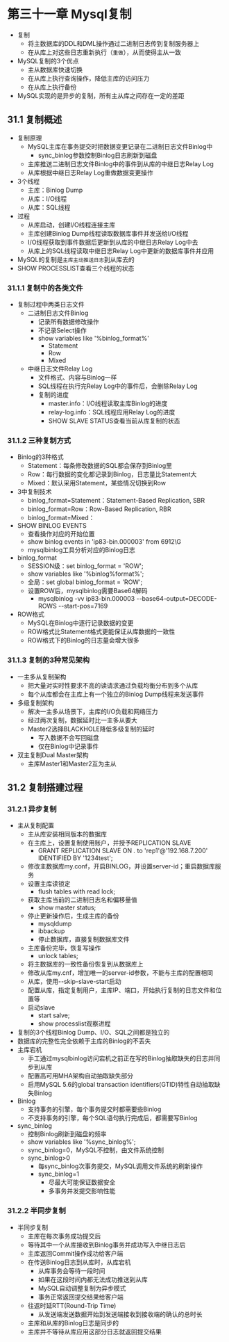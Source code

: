 

# 第三十一章 Mysql复制 

* 复制
  * 将主数据库的DDL和DML操作通过二进制日志传到复制服务器上
  * 在从库上对这些日志重新执行（`重做`），从而使得主从一致
* MySQL复制的3个优点
  * 主从数据库快速切换
  * 在从库上执行查询操作，降低主库的访问压力
  * 在从库上执行备份
* MySQL实现的是异步的复制，所有主从库之间存在一定的差距

## 31.1 复制概述

* 复制原理
  * MySQL主库在事务提交时把数据变更记录在二进制日志文件Binlog中
    * sync_binlog参数控制Binlog日志刷新到磁盘
  * 主库推送二进制日志文件Binlog中的事件到从库的中继日志Relay Log
  * 从库根据中继日志Relay Log重做数据变更操作
* 3个线程
  * 主库：Binlog Dump
  * 从库：I/O线程
  * 从库：SQL线程
* 过程
  * 从库启动，创建I/O线程连接主库
  * 主库创建Binlog Dump线程读取数据库事件并发送给I/O线程
  * I/O线程获取到事件数据后更新到从库的中继日志Relay Log中去
  * 从库上的SQL线程读取中继日志Relay Log中更新的数据库事件并应用
* MySQL的复制是`主库主动推送日志`到从库去的
* SHOW PROCESSLIST查看三个线程的状态

### 31.1.1 复制中的各类文件

* 复制过程中两类日志文件
  * 二进制日志文件Binlog
    * 记录所有数据修改操作
    * 不记录Select操作
    * show variables like '%binlog_format%'
      * Statement
      * Row
      * Mixed
  * 中继日志文件Relay Log
    * 文件格式、内容与Binlog一样
    * SQL线程在执行完Relay Log中的事件后，会删除Relay Log
    * 复制的进度
      * master.info：I/O线程读取主库Binlog的进度
      * relay-log.info：SQL线程应用Relay Log的进度
      * SHOW SLAVE STATUS查看当前从库复制的状态

### 31.1.2 三种复制方式

* Binlog的3种格式
  * Statement：每条修改数据的SQL都会保存到Binlog里
  * Row：每行数据的变化都记录到Binlog，日志量比Statement大
  * Mixed：默认采用Statement，某些情况切换到Row
* 3中复制技术
  * binlog_format=Statement：Statement-Based Replication, SBR
  * binlog_format=Row：Row-Based Replication, RBR
  * binlog_format=Mixed：
* SHOW BINLOG EVENTS
  * 查看操作对应的开始位置
  * show binlog events in 'ip83-bin.000003' from 6912\G
  * mysqlbinlog工具分析对应的Binlog日志 
* binlog_format
  * SESSION级：set binlog_format = 'ROW';
  * show variables like '%binlog%format%';
  * 全局：set global binlog_format = 'ROW';
  * 设置ROW后，mysqlbinlog需要Base64解码
    * mysqlbinlog -vv ip83-bin.000003 --base64-output=DECODE-ROWS --start-pos=7169
* ROW格式
  * MySQL在Binlog中逐行记录数据的变更
  * ROW格式比Statement格式更能保证从库数据的一致性
  * ROW格式下的Binlog的日志量会增大很多

### 31.1.3 复制的3种常见架构

* 一主多从复制架构
  * 把大量对实时性要求不高的读请求通过负载均衡分布到多个从库
  * 每个从库都会在主库上有一个独立的Binlog Dump线程来发送事件
* 多级复制架构
  * 解决一主多从场景下，主库的I/O负载和网络压力
  * 经过两次复制，数据延时比一主多从要大
  * Master2选择BLACKHOLE降低多级复制的延时
    * 写入数据不会写回磁盘
    * 仅在Binlog中记录事件
* 双主复制Dual Master架构
  * 主库Master1和Master2互为主从

## 31.2 复制搭建过程

### 31.2.1 异步复制

* 主从复制配置
  * 主从库安装相同版本的数据库
  * 在主库上，设置复制使用账户，并授予REPLICATION SLAVE
    * GRANT REPLICATION SLAVE ON *.* to 'rep1'@'192.168.7.200' IDENTIFIED BY '1234test';
  * 修改主数据库my.conf，开启BINLOG，并设置server-id；重启数据库服务
  * 设置主库读锁定
    * flush tables with read lock;
  * 获取主库当前的二进制日志名和偏移量值
    * show master status;
  * 停止更新操作后，生成主库的备份
    * mysqldump
    * ibbackup
    * 停止数据库，直接复制数据库文件
  * 主库备份完毕，恢复写操作
    * unlock tables;
  * 将主数据库的一致性备份恢复到从数据库上
  * 修改从库my.cnf，增加唯一的server-id参数，不能与主库的配置相同
  * 从库，使用--skip-slave-start启动
  * 配置从库，指定复制用户，主库IP、端口，开始执行复制的日志文件和位置等
  * 启动slave
    * start salve;
    * show processlist观察进程
* 复制的3个线程Binlog Dump、I/O、SQL之间都是独立的
* 数据库的完整性完全依赖于主库的Binlog的不丢失
* 主库宕机
  * 手工通过mysqlbinlog访问宕机之前正在写的Binlog抽取缺失的日志并同步到从库
  * 配置高可用MHA架构自动抽取缺失部分
  * 启用MySQL 5.6的global transaction identifiers(GTID)特性自动抽取缺失Binlog
* Binlog
  * 支持事务的引擎，每个事务提交时都需要些Binlog
  * 不支持事务的引擎，每个SQL语句执行完成后，都需要写Binlog
* sync_binlog
  * 控制Binlog刷新到磁盘的频率
  * show variables like '%sync_binlog%';
  * sync_binlog=0，MySQL不控制，由文件系统控制
  * sync_binlog>0
    * 每sync_binlog次事务提交，MySQL调用文件系统的刷新操作
    * sync_binlog=1
      * 尽最大可能保证数据安全
      * 多事务并发提交影响性能

### 31.2.2 半同步复制

* 半同步复制
  * 主库在每次事务成功提交后
  * 等待其中一个从库接收到Binlog事务并成功写入中继日志后
  * 主库返回Commit操作成功给客户端
  * 在传送Binlog日志到从库时，从库宕机
    * 从库事务会等待一段时间
    * 如果在这段时间内都无法成功推送到从库
    * MySQL自动调整复制为异步模式
    * 事务正常返回提交结果给客户端
  * 往返时延RTT(Round-Trip Time)
    * 从发送端发送数据开始到发送端接收到接收端的确认的总时长
  * 主库和从库的Binlog日志是同步的
  * 主库并不等待从库应用这部分日志就返回提交结果